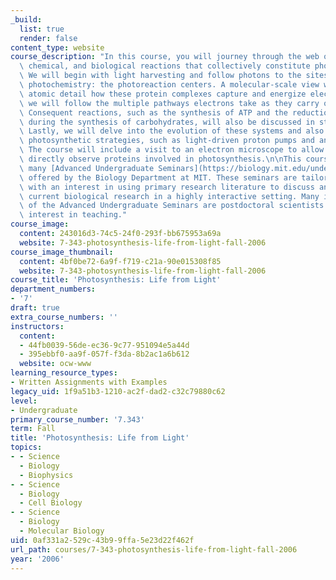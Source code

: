 ```yaml
---
_build:
  list: true
  render: false
content_type: website
course_description: "In this course, you will journey through the web of physical,\
  \ chemical, and biological reactions that collectively constitute photosynthesis.\
  \ We will begin with light harvesting and follow photons to the sites of primary\
  \ photochemistry: the photoreaction centers. A molecular-scale view will show in\
  \ atomic detail how these protein complexes capture and energize electrons. Then\
  \ we will follow the multiple pathways electrons take as they carry out their work.\
  \ Consequent reactions, such as the synthesis of ATP and the reduction of CO\u2082\
  \ during the synthesis of carbohydrates, will also be discussed in structural detail.\
  \ Lastly, we will delve into the evolution of these systems and also discuss other\
  \ photosynthetic strategies, such as light-driven proton pumps and anoxygenic photosynthesis.\
  \ The course will include a visit to an electron microscope to allow students to\
  \ directly observe proteins involved in photosynthesis.\n\nThis course is one of\
  \ many [Advanced Undergraduate Seminars](https://biology.mit.edu/undergraduate/course_listings/advanced_undergraduate_seminars)\
  \ offered by the Biology Department at MIT. These seminars are tailored for students\
  \ with an interest in using primary research literature to discuss and learn about\
  \ current biological research in a highly interactive setting. Many instructors\
  \ of the Advanced Undergraduate Seminars are postdoctoral scientists with a strong\
  \ interest in teaching."
course_image:
  content: 243016d3-74c5-24f0-293f-bb675953a69a
  website: 7-343-photosynthesis-life-from-light-fall-2006
course_image_thumbnail:
  content: 4bf0be72-6a9f-f719-c21a-90e015308f85
  website: 7-343-photosynthesis-life-from-light-fall-2006
course_title: 'Photosynthesis: Life from Light'
department_numbers:
- '7'
draft: true
extra_course_numbers: ''
instructors:
  content:
  - 44fb0039-56de-ec36-9c77-951094e5a44d
  - 395ebbf0-aa9f-057f-f3da-8b2ac1a6b612
  website: ocw-www
learning_resource_types:
- Written Assignments with Examples
legacy_uid: 1f9a51b3-1210-ac2f-dad2-c32c79880c62
level:
- Undergraduate
primary_course_number: '7.343'
term: Fall
title: 'Photosynthesis: Life from Light'
topics:
- - Science
  - Biology
  - Biophysics
- - Science
  - Biology
  - Cell Biology
- - Science
  - Biology
  - Molecular Biology
uid: 0af331a2-529c-43b9-9ffa-5e23d22f462f
url_path: courses/7-343-photosynthesis-life-from-light-fall-2006
year: '2006'
---
```

